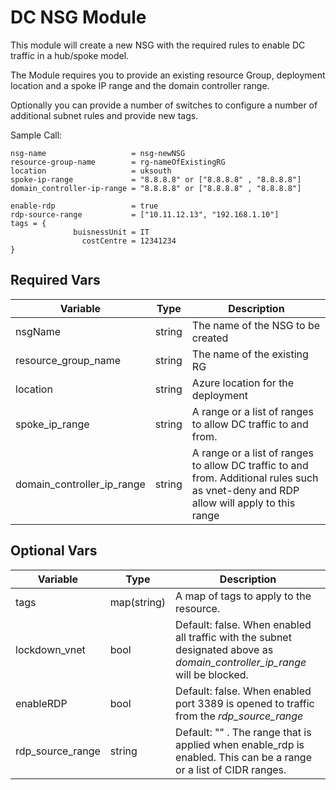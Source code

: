 # DC NSG Module

This module will create a new NSG with the required rules to enable DC traffic in a hub/spoke model. 

The Module requires you to provide an existing resource Group, deployment location and a spoke IP range and the domain controller range. 

Optionally you can provide a number of switches to configure a number of additional subnet rules and provide new tags. 

Sample Call: 


```
nsg-name                   = nsg-newNSG
resource-group-name        = rg-nameOfExistingRG
location                   = uksouth 
spoke-ip-range             = "8.8.8.8" or ["8.8.8.8" , "8.8.8.8"]
domain_controller-ip-range = "8.8.8.8" or ["8.8.8.8" , "8.8.8.8"]

enable-rdp                 = true
rdp-source-range           = ["10.11.12.13", "192.168.1.10"]
tags = {
              buisnessUnit = IT
                costCentre = 12341234
}
```


## Required Vars
| Variable | Type | Description|
|----------|------|------------|
| nsgName | string   | The name of the NSG to be created|
| resource_group_name| string | The name of the existing RG |
| location | string |Azure location for the deployment|
| spoke_ip_range | string |  A range or a list of ranges to allow DC traffic to and from.  |
| domain_controller_ip_range | string |  A range or a list of ranges to allow DC traffic to and from. Additional rules such as vnet-deny and RDP allow will apply to this range  |

## Optional Vars
| Variable | Type | Description|
|----------|------|------------|
| tags| map(string) |A map of tags to apply to the resource. |
| lockdown_vnet| bool |Default: false. When enabled all traffic with the subnet designated above as *domain_controller_ip_range* will be blocked. |
| enableRDP | bool |Default: false. When enabled port 3389 is opened to traffic from the *rdp_source_range* |
| rdp_source_range | string |Default: "" .  The range that is applied when enable_rdp is enabled. This can be a range or a list of CIDR ranges. |

